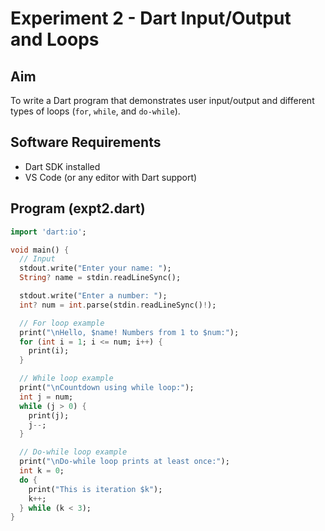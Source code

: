 # Experiment 2 - Dart Input/Output and Loops

## Aim
To write a Dart program that demonstrates user input/output and different types of loops (`for`, `while`, and `do-while`).

## Software Requirements
- Dart SDK installed
- VS Code (or any editor with Dart support)

## Program (expt2.dart)
```dart
import 'dart:io';

void main() {
  // Input
  stdout.write("Enter your name: ");
  String? name = stdin.readLineSync();

  stdout.write("Enter a number: ");
  int? num = int.parse(stdin.readLineSync()!);

  // For loop example
  print("\nHello, $name! Numbers from 1 to $num:");
  for (int i = 1; i <= num; i++) {
    print(i);
  }

  // While loop example
  print("\nCountdown using while loop:");
  int j = num;
  while (j > 0) {
    print(j);
    j--;
  }

  // Do-while loop example
  print("\nDo-while loop prints at least once:");
  int k = 0;
  do {
    print("This is iteration $k");
    k++;
  } while (k < 3);
}
